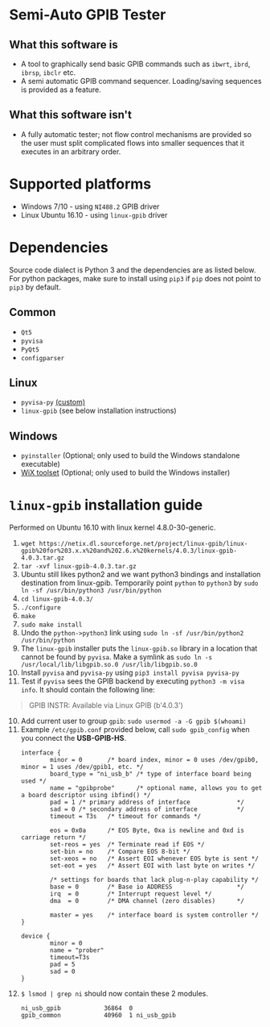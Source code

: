 # Semi-Auto GPIB Tester
## What this software is
* A tool to graphically send basic GPIB commands such as `ibwrt`, `ibrd`, `ibrsp`, `ibclr` etc.
* A semi automatic GPIB command sequencer. Loading/saving sequences is provided as a feature.

## What this software isn't
* A fully automatic tester; not flow control mechanisms are provided so the user must split complicated flows into smaller sequences that it executes in an arbitrary order.

# Supported platforms
* Windows 7/10 - using `NI488.2` GPIB driver
* Linux Ubuntu 16.10 - using `linux-gpib` driver

# Dependencies
Source code dialect is Python 3 and the dependencies are as listed below. For python packages, make sure to install using `pip3` if `pip` does not point to `pip3` by default.

## Common
* `Qt5`
* `pyvisa`
* `PyQt5`
* `configparser`

## Linux
* `pyvisa-py` [(custom)](https://github.com/buha/pyvisa-py)
* `linux-gpib` (see below installation instructions)

## Windows
* `pyinstaller` (Optional; only used to build the Windows standalone executable)
* [WiX toolset](http://wixtoolset.org/) (Optional; only used to build the Windows installer)


# `linux-gpib` installation guide
Performed on Ubuntu 16.10 with linux kernel 4.8.0-30-generic.

1. `wget https://netix.dl.sourceforge.net/project/linux-gpib/linux-gpib%20for%203.x.x%20and%202.6.x%20kernels/4.0.3/linux-gpib-4.0.3.tar.gz`
2. `tar -xvf linux-gpib-4.0.3.tar.gz`
3. Ubuntu still likes python2 and we want python3 bindings and installation destination from linux-gpib. Temporarily point `python` to  `python3` by `sudo ln -sf /usr/bin/python3 /usr/bin/python`
3. `cd linux-gpib-4.0.3/`
4. `./configure`
5. `make`
6. `sudo make install`
7. Undo the `python->python3` link using `sudo ln -sf /usr/bin/python2 /usr/bin/python`
8. The `linux-gpib` installer puts the `linux-gpib.so` library in a location that cannot be found by `pyvisa`. Make a symlink as `sudo ln -s /usr/local/lib/libgpib.so.0 /usr/lib/libgpib.so.0`
9. Install `pyvisa` and `pyvisa-py`  using `pip3 install pyvisa pyvisa-py`
9. Test if `pyvisa` sees the GPIB backend by executing `python3 -m visa info`. It should contain the following line:
> GPIB INSTR: Available via Linux GPIB (b'4.0.3')

10. Add current user to group `gpib`: `sudo usermod -a -G gpib $(whoami)`
11. Example `/etc/gpib.conf` provided below, call `sudo gpib_config` when you connect the **USB-GPIB-HS**.
    ```
    interface {
            minor = 0       /* board index, minor = 0 uses /dev/gpib0, minor = 1 uses /dev/gpib1, etc. */
            board_type = "ni_usb_b" /* type of interface board being used */
            name = "gpibprobe"      /* optional name, allows you to get a board descriptor using ibfind() */
            pad = 1 /* primary address of interface             */
            sad = 0 /* secondary address of interface           */
            timeout = T3s   /* timeout for commands */

            eos = 0x0a      /* EOS Byte, 0xa is newline and 0xd is carriage return */
            set-reos = yes  /* Terminate read if EOS */
            set-bin = no    /* Compare EOS 8-bit */
            set-xeos = no   /* Assert EOI whenever EOS byte is sent */
            set-eot = yes   /* Assert EOI with last byte on writes */

            /* settings for boards that lack plug-n-play capability */
            base = 0        /* Base io ADDRESS                  */
            irq  = 0        /* Interrupt request level */
            dma  = 0        /* DMA channel (zero disables)      */

            master = yes    /* interface board is system controller */
    }

    device {
            minor = 0
            name = "prober"
            timeout=T3s
            pad = 5
            sad = 0
    }
    ```
12. `$ lsmod | grep ni` should now contain these 2 modules.
    ```
    ni_usb_gpib            36864  0
    gpib_common            40960  1 ni_usb_gpib
    ```

